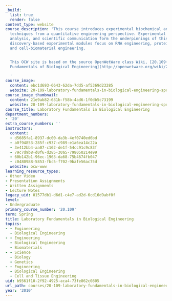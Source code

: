 ```yaml
---
_build:
  list: true
  render: false
content_type: website
course_description: 'This course introduces experimental biochemical and molecular
  techniques from a quantitative engineering perspective. Experimental design, data
  analysis, and scientific communication form the underpinnings of this subject. Three
  discovery-based experimental modules focus on RNA engineering, protein engineering,
  and cell-biomaterial engineering.


  This OCW site is based on the source OpenWetWare class Wiki, [20.109(S10): Laboratory
  Fundamentals of Biological Engineering](http://openwetware.org/wiki/20.109%28S10%29).

  '
course_image:
  content: ebc1d693-6643-62da-7dd5-af5369d23285
  website: 20-109-laboratory-fundamentals-in-biological-engineering-spring-2010
course_image_thumbnail:
  content: 21e9ab82-631b-f58b-4ad6-1f0db5c73199
  website: 20-109-laboratory-fundamentals-in-biological-engineering-spring-2010
course_title: Laboratory Fundamentals in Biological Engineering
department_numbers:
- '20'
extra_course_numbers: ''
instructors:
  content:
  - d5685fa1-8937-dc00-da3b-4ef0740ed6bd
  - a0f94853-285f-c937-c989-e1a6ea14c22a
  - 3e412bb4-aa07-c162-de1f-54cc91c9c83f
  - 79c7d9b8-d0f6-d285-30a5-798050214e99
  - 60b142b1-96ec-1963-da68-75b4674fb047
  - c0480988-5853-fbc5-f702-9bafe56ac75d
  website: ocw-www
learning_resource_types:
- Other Video
- Presentation Assignments
- Written Assignments
- Lecture Notes
legacy_uid: 01577db1-d6d1-c4e7-ad2d-6cd16d9abf0f
level:
- Undergraduate
primary_course_number: '20.109'
term: Spring
title: Laboratory Fundamentals in Biological Engineering
topics:
- - Engineering
  - Biological Engineering
- - Engineering
  - Biological Engineering
  - Biomaterials
- - Science
  - Biology
  - Genetics
- - Engineering
  - Biological Engineering
  - Cell and Tissue Engineering
uid: b9561f10-2f92-4925-aca4-73fe862c0805
url_path: courses/20-109-laboratory-fundamentals-in-biological-engineering-spring-2010
year: '2010'
---
```

